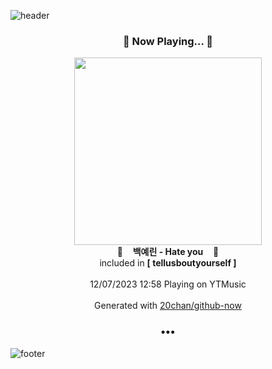 ![header](https://capsule-render.vercel.app/api?type=wave&height=170&section=header&fontColor=090707&fontAlignX=45&fontAlignY=65&fontSize=100)

<h3 align="center">🎵 Now Playing... 🎵</h3>
<p align="center">
  <a href="https://music.youtube.com/watch?v=kC6DuRAnGzI">
    <img width="300" src="https://lh3.googleusercontent.com/FUrAEqtby_uLa-vVe9Ej7zxpwSNDUjJxilm5_WAcnA2awH3TuKHrxANbcbs0RApV1Hs4YS939zVugPou">
  </a>
  <br>
  🎵&nbsp&nbsp&nbsp <b>백예린 - Hate you</b> &nbsp&nbsp&nbsp🎵
  <br>
  included in <b>[ tellusboutyourself ]</b>
  
  <br />
  <br />
  12/07/2023 12:58 Playing on YTMusic
  <br />
  <br />
  Generated with <a href="https://github.com/20chan/github-now">20chan/github-now</a>
</p>

<h3 align="center">•••</h3>

![footer](https://capsule-render.vercel.app/api?type=wave&height=150&section=footer)
